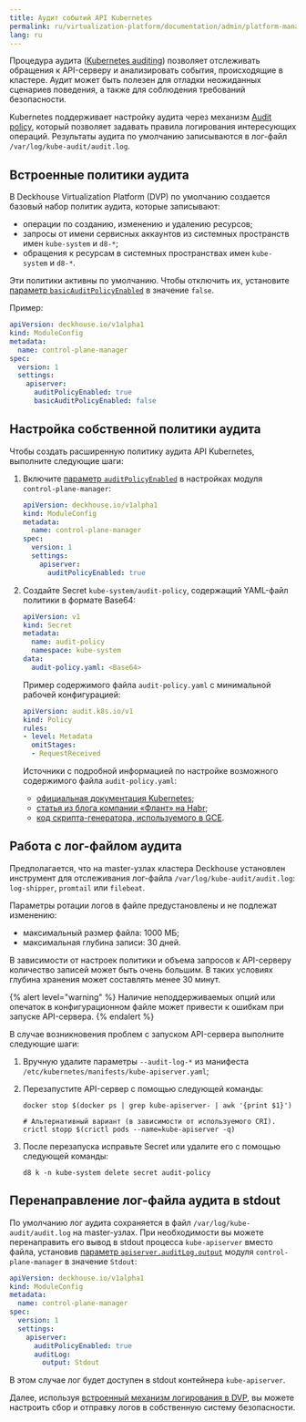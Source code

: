 ```yaml
---
title: Аудит событий API Kubernetes
permalink: ru/virtualization-platform/documentation/admin/platform-management/security/events/kubernetes-api-audit.html
lang: ru
---
```


Процедура аудита ([Kubernetes auditing](https://kubernetes.io/docs/tasks/debug/debug-cluster/audit/))
позволяет отслеживать обращения к API-серверу и анализировать события, происходящие в кластере.
Аудит может быть полезен для отладки неожиданных сценариев поведения, а также для соблюдения требований безопасности.

Kubernetes поддерживает настройку аудита через механизм [Audit policy](https://kubernetes.io/docs/tasks/debug/debug-cluster/audit/#audit-policy),
который позволяет задавать правила логирования интересующих операций.
Результаты аудита по умолчанию записываются в лог-файл `/var/log/kube-audit/audit.log`.

## Встроенные политики аудита

В Deckhouse Virtualization Platform (DVP) по умолчанию создается базовый набор политик аудита, которые записывают:

- операции по созданию, изменению и удалению ресурсов;
- запросы от имени сервисных аккаунтов из системных пространств имен `kube-system` и `d8-*`;
- обращения к ресурсам в системных пространствах имен `kube-system` и `d8-*`.

Эти политики активны по умолчанию.
Чтобы отключить их, установите [параметр `basicAuditPolicyEnabled`](/products/kubernetes-platform/documentation/v1/modules/control-plane-manager/configuration.html#parameters-apiserver-basicauditpolicyenabled) в значение `false`.

Пример:

```yaml
apiVersion: deckhouse.io/v1alpha1
kind: ModuleConfig
metadata:
  name: control-plane-manager
spec:
  version: 1
  settings:
    apiserver:
      auditPolicyEnabled: true
      basicAuditPolicyEnabled: false
```

## Настройка собственной политики аудита

Чтобы создать расширенную политику аудита API Kubernetes, выполните следующие шаги:

1. Включите [параметр `auditPolicyEnabled`](/products/kubernetes-platform/documentation/v1/modules/control-plane-manager/configuration.html#parameters-apiserver-auditpolicyenabled) в настройках модуля `control-plane-manager`:

   ```yaml
   apiVersion: deckhouse.io/v1alpha1
   kind: ModuleConfig
   metadata:
     name: control-plane-manager
   spec:
     version: 1
     settings:
       apiserver:
         auditPolicyEnabled: true
   ```

1. Создайте Secret `kube-system/audit-policy`, содержащий YAML-файл политики в формате Base64:

   ```yaml
   apiVersion: v1
   kind: Secret
   metadata:
     name: audit-policy
     namespace: kube-system
   data:
     audit-policy.yaml: <Base64>
   ```

   Пример содержимого файла `audit-policy.yaml` с минимальной рабочей конфигурацией:

   ```yaml
   apiVersion: audit.k8s.io/v1
   kind: Policy
   rules:
   - level: Metadata
     omitStages:
     - RequestReceived
   ```

   Источники с подробной информацией по настройке возможного содержимого файла `audit-policy.yaml`:

   - [официальная документация Kubernetes](https://kubernetes.io/docs/tasks/debug/debug-cluster/audit/#audit-policy);
   - [статья из блога компании «Флант» на Habr](https://habr.com/ru/companies/flant/articles/468679/);
   - [код скрипта-генератора, используемого в GCE](https://github.com/kubernetes/kubernetes/blob/0ef45b4fcf7697ea94b96d1a2fe1d9bffb692f3a/cluster/gce/gci/configure-helper.sh#L722-L862).

## Работа с лог-файлом аудита

Предполагается, что на master-узлах кластера Deckhouse установлен инструмент
для отслеживания лог-файла `/var/log/kube-audit/audit.log`: `log-shipper`, `promtail` или `filebeat`.

Параметры ротации логов в файле предустановлены и не подлежат изменению:

- максимальный размер файла: 1000 МБ;
- максимальная глубина записи: 30 дней.

В зависимости от настроек политики и объема запросов к API-серверу количество записей может быть очень большим.
В таких условиях глубина хранения может составлять менее 30 минут.

{% alert level="warning" %}
Наличие неподдерживаемых опций или опечаток в конфигурационном файле может привести к ошибкам при запуске API-сервера.
{% endalert %}

В случае возникновения проблем с запуском API-сервера выполните следующие шаги:

1. Вручную удалите параметры `--audit-log-*` из манифеста `/etc/kubernetes/manifests/kube-apiserver.yaml`;
1. Перезапустите API-сервер с помощью следующей команды:

   ```shell
   docker stop $(docker ps | grep kube-apiserver- | awk '{print $1}')
   
   # Альтернативный вариант (в зависимости от используемого CRI).
   crictl stopp $(crictl pods --name=kube-apiserver -q)
   ```

1. После перезапуска исправьте Secret или удалите его с помощью следующей команды:

   ```shell
   d8 k -n kube-system delete secret audit-policy
   ```

## Перенаправление лог-файла аудита в stdout

По умолчанию лог аудита сохраняется в файл `/var/log/kube-audit/audit.log` на master-узлах.
При необходимости вы можете перенаправить его вывод в stdout процесса `kube-apiserver` вместо файла,
установив [параметр `apiserver.auditLog.output`](/products/kubernetes-platform/documentation/v1/modules/control-plane-manager/configuration.html#parameters-apiserver-auditlog-output) модуля `control-plane-manager` в значение `Stdout`:

```yaml
apiVersion: deckhouse.io/v1alpha1
kind: ModuleConfig
metadata:
  name: control-plane-manager
spec:
  version: 1
  settings:
    apiserver:
      auditPolicyEnabled: true
      auditLog:
        output: Stdout
```

В этом случае лог будет доступен в stdout контейнера `kube-apiserver`.

Далее, используя [встроенный механизм логирования в DVP](/products/virtualization-platform/documentation/admin/platform-management/logging/delivery.html),
вы можете настроить сбор и отправку логов в собственную систему безопасности.
